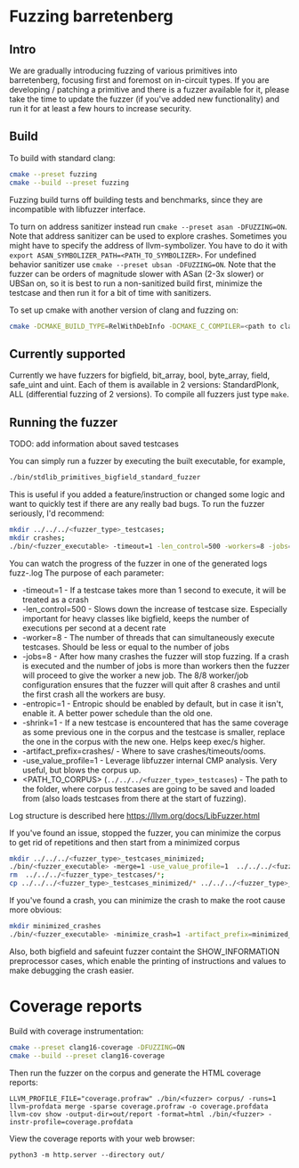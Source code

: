# Fuzzing barretenberg

## Intro

We are gradually introducing fuzzing of various primitives into barretenberg, focusing first and foremost on in-circuit types. If you are developing / patching a primitive and there is a fuzzer available for it, please take the time to update the fuzzer (if you've added new functionality) and run it for at least a few hours to increase security.

## Build

To build with standard clang:

```bash
cmake --preset fuzzing
cmake --build --preset fuzzing
```

Fuzzing build turns off building tests and benchmarks, since they are incompatible with libfuzzer interface.

To turn on address sanitizer instead run `cmake --preset asan -DFUZZING=ON`. Note that address sanitizer can be used to explore crashes.
Sometimes you might have to specify the address of llvm-symbolizer. You have to do it with `export ASAN_SYMBOLIZER_PATH=<PATH_TO_SYMBOLIZER>`.
For undefined behavior sanitizer use `cmake --preset ubsan -DFUZZING=ON`.
Note that the fuzzer can be orders of magnitude slower with ASan (2-3x slower) or UBSan on, so it is best to run a non-sanitized build first, minimize the testcase and then run it for a bit of time with sanitizers.

To set up cmake with another version of clang and fuzzing on:

```bash
cmake -DCMAKE_BUILD_TYPE=RelWithDebInfo -DCMAKE_C_COMPILER=<path to clang> -DCMAKE_CXX_COMPILER=<path to clang++> -DFUZZING=ON  ..
```

## Currently supported

Currently we have fuzzers for bigfield, bit_array, bool, byte_array, field, safe_uint and uint. Each of them is available in 2 versions: StandardPlonk, ALL (differential fuzzing of 2 versions).
To compile all fuzzers just type `make`.

## Running the fuzzer

TODO: add information about saved testcases

You can simply run a fuzzer by executing the built executable, for example,

```bash
./bin/stdlib_primitives_bigfield_standard_fuzzer
```

This is useful if you added a feature/instruction or changed some logic and want to quickly test if there are any really bad bugs.
To run the fuzzer seriously, I'd recommend:

```bash
mkdir ../../../<fuzzer_type>_testcases;
mkdir crashes;
./bin/<fuzzer_executable> -timeout=1 -len_control=500 -workers=8 -jobs=8 -entropic=1 -shrink=1 -artifact_prefix=crashes/ -use_value_profile=1 ../../../<fuzzer_type>_testcases
```

You can watch the progress of the fuzzer in one of the generated logs fuzz-<number>.log
The purpose of each parameter:

- -timeout=1 - If a testcase takes more than 1 second to execute, it will be treated as a crash
- -len_control=500 - Slows down the increase of testcase size. Especially important for heavy classes like bigfield, keeps the number of executions per second at a decent rate
- -worker=8 - The number of threads that can simultaneously execute testcases. Should be less or equal to the number of jobs
- -jobs=8 - After how many crashes the fuzzer will stop fuzzing. If a crash is executed and the number of jobs is more than workers then the fuzzer will proceed to give the worker a new job. The 8/8 worker/job configuration ensures that the fuzzer will quit after 8 crashes and until the first crash all the workers are busy.
- -entropic=1 - Entropic should be enabled by default, but in case it isn't, enable it. A better power schedule than the old one.
- -shrink=1 - If a new testcase is encountered that has the same coverage as some previous one in the corpus and the testcase is smaller, replace the one in the corpus with the new one. Helps keep exec/s higher.
- -artifact_prefix=crashes/ - Where to save crashes/timeouts/ooms.
- -use_value_profile=1 - Leverage libfuzzer internal CMP analysis. Very useful, but blows the corpus up.
- <PATH_TO_CORPUS> (`../../../<fuzzer_type>_testcases`) - The path to the folder, where corpus testcases are going to be saved and loaded from (also loads testcases from there at the start of fuzzing).

Log structure is described here https://llvm.org/docs/LibFuzzer.html

If you've found an issue, stopped the fuzzer, you can minimize the corpus to get rid of repetitions and then start from a minimized corpus

```bash
mkdir ../../../<fuzzer_type>_testcases_minimized;
./bin/<fuzzer_executable> -merge=1 -use_value_profile=1  ../../../<fuzzer_type>_testcases_minimized ../../../<fuzzer_type>_testcases;
rm  ../../../<fuzzer_type>_testcases/*;
cp ../../../<fuzzer_type>_testcases_minimized/* ../../../<fuzzer_type>_testcases;
```

If you've found a crash, you can minimize the crash to make the root cause more obvious:

```bash
mkdir minimized_crashes
./bin/<fuzzer_executable> -minimize_crash=1 -artifact_prefix=minimized_crashes <crash_file>
```

Also, both bigfield and safeuint fuzzer containt the SHOW_INFORMATION preprocessor cases, which enable the printing of instructions and values to make debugging the crash easier.

# Coverage reports

Build with coverage instrumentation:

```bash
cmake --preset clang16-coverage -DFUZZING=ON
cmake --build --preset clang16-coverage
```

Then run the fuzzer on the corpus and generate the HTML coverage reports:

```
LLVM_PROFILE_FILE="coverage.profraw" ./bin/<fuzzer> corpus/ -runs=1
llvm-profdata merge -sparse coverage.profraw -o coverage.profdata
llvm-cov show -output-dir=out/report -format=html ./bin/<fuzzer> -instr-profile=coverage.profdata
```

View the coverage reports with your web browser:

```
python3 -m http.server --directory out/
```
